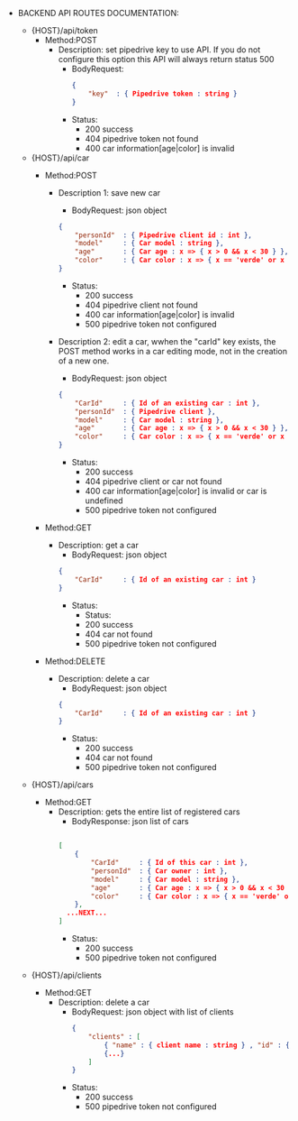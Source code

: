 * BACKEND API ROUTES DOCUMENTATION:
    + {HOST}/api/token
        - Method:POST 
            + Description: set pipedrive key to use API. If you do not configure this option this API will always return status 500
                * BodyRequest: 
                    ```json
                    {
                        "key"  : { Pipedrive token : string }
                    }
                    ```
                * Status:
                    * 200 success
                    * 404 pipedrive token not found
                    * 400 car information[age|color] is invalid
    * {HOST}/api/car 
        - Method:POST
            + Description 1: save new car
                * BodyRequest: json object
                ```json
                {
                    "personId"  : { Pipedrive client id : int },
                    "model"     : { Car model : string },
                    "age"       : { Car age : x => { x > 0 && x < 30 } },
                    "color"     : { Car color : x => { x == 'verde' or x == 'branco' or x == 'preto' }}
                }
                ```
                * Status:
                    * 200 success
                    * 404 pipedrive client not found
                    * 400 car information[age|color] is invalid
                    * 500 pipedrive token not configured

            + Description 2: edit a car, wwhen the "carId" key exists, the POST method works in a car editing mode, not in the creation of a new one. 
                * BodyRequest:  json object
                ```json
                {
                    "CarId"     : { Id of an existing car : int },
                    "personId"  : { Pipedrive client },
                    "model"     : { Car model : string },
                    "age"       : { Car age : x => { x > 0 && x < 30 } },
                    "color"     : { Car color : x => { x == 'verde' or x == 'branco' or x == 'preto' }}
                }
                ```
                * Status:
                    * 200 success
                    * 404 pipedrive client or car not found
                    * 400 car information[age|color] is invalid or car is undefined
                    * 500 pipedrive token not configured

        - Method:GET 
            + Description: get a car
                * BodyRequest:  json object
                ```json
                {
                    "CarId"     : { Id of an existing car : int }
                }
                ```
                * Status:
                    * Status:
                    * 200 success
                    * 404 car not found
                    * 500 pipedrive token not configured

        - Method:DELETE 
            + Description: delete a car
                * BodyRequest:  json object
                ```json
                {
                    "CarId"     : { Id of an existing car : int }
                }
                ```
                * Status:
                    * 200 success
                    * 404 car not found
                    * 500 pipedrive token not configured

    + {HOST}/api/cars
        - Method:GET 
            + Description: gets the entire list of registered cars 
                * BodyResponse: json list of cars
                ```json
                
                [ 
                    {
                        "CarId"     : { Id of this car : int },
                        "personId"  : { Car owner : int },
                        "model"     : { Car model : string },
                        "age"       : { Car age : x => { x > 0 && x < 30 } },
                        "color"     : { Car color : x => { x == 'verde' or x == 'branco' or x == 'preto' }}
                    },
                  ...NEXT...
                ]

                ```
                * Status:
                    * 200 success
                    * 500 pipedrive token not configured

    + {HOST}/api/clients
        - Method:GET 
            + Description: delete a car
                * BodyRequest: json object with list of clients
                    ```json
                    { 
                        "clients" : [
                            { "name" : { client name : string } , "id" : { client pipedrive id : int } },
                            {...}
                        ]
                    }
                    ```
                * Status:
                    * 200 success
                    * 500 pipedrive token not configured
                    
